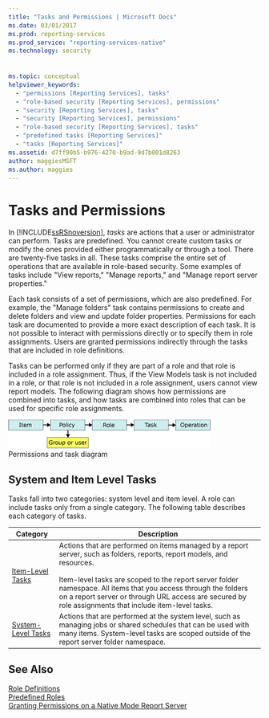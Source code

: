 ```yaml
---
title: "Tasks and Permissions | Microsoft Docs"
ms.date: 03/01/2017
ms.prod: reporting-services
ms.prod_service: "reporting-services-native"
ms.technology: security


ms.topic: conceptual
helpviewer_keywords: 
  - "permissions [Reporting Services], tasks"
  - "role-based security [Reporting Services], permissions"
  - "security [Reporting Services], tasks"
  - "security [Reporting Services], permissions"
  - "role-based security [Reporting Services], tasks"
  - "predefined tasks [Reporting Services]"
  - "tasks [Reporting Services]"
ms.assetid: d7ff90b5-b976-4270-b9ad-9d7b801d8263
author: maggiesMSFT
ms.author: maggies
---
```

# Tasks and Permissions
  In [!INCLUDE[ssRSnoversion](../../includes/ssrsnoversion-md.md)], *tasks* are actions that a user or administrator can perform. Tasks are predefined. You cannot create custom tasks or modify the ones provided either programmatically or through a tool. There are twenty-five tasks in all. These tasks comprise the entire set of operations that are available in role-based security. Some examples of tasks include "View reports," "Manage reports," and "Manage report server properties."  
  
 Each task consists of a set of permissions, which are also predefined. For example, the "Manage folders" task contains permissions to create and delete folders and view and update folder properties. Permissions for each task are documented to provide a more exact description of each task. It is not possible to interact with permissions directly or to specify them in role assignments. Users are granted permissions indirectly through the tasks that are included in role definitions.  
  
 Tasks can be performed only if they are part of a role and that role is included in a role assignment. Thus, if the View Models task is not included in a role, or that role is not included in a role assignment, users cannot view report models. The following diagram shows how permissions are combined into tasks, and how tasks are combined into roles that can be used for specific role assignments.  
  
 ![Permissions and task diagram](../../reporting-services/security/media/report-securityobjects.gif "Permissions and task diagram")  
Permissions and task diagram  
  
## System and Item Level Tasks  
 Tasks fall into two categories: system level and item level. A role can include tasks only from a single category. The following table describes each category of tasks.  
  
|Category|Description|  
|--------------|-----------------|  
|[Item-Level Tasks](../../reporting-services/security/tasks-and-permissions-item-level-tasks.md)|Actions that are performed on items managed by a report server, such as folders, reports, report models, and resources.<br /><br /> Item-level tasks are scoped to the report server folder namespace. All items that you access through the folders on a report server or through URL access are secured by role assignments that include item-level tasks.|  
|[System-Level Tasks](../../reporting-services/security/tasks-and-permissions-system-level-tasks.md)|Actions that are performed at the system level, such as managing jobs or shared schedules that can be used with many items. System-level tasks are scoped outside of the report server folder namespace.|  
  
## See Also  
 [Role Definitions](../../reporting-services/security/role-definitions.md)   
 [Predefined Roles](../../reporting-services/security/role-definitions-predefined-roles.md)   
 [Granting Permissions on a Native Mode Report Server](../../reporting-services/security/granting-permissions-on-a-native-mode-report-server.md)  
  
  
